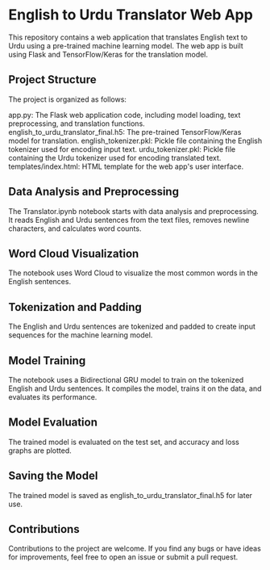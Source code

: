 # English to Urdu Translator Web App
This repository contains a web application that translates English text to Urdu using a pre-trained machine learning model. The web app is built using Flask and TensorFlow/Keras for the translation model.
## Project Structure
The project is organized as follows:

app.py: The Flask web application code, including model loading, text preprocessing, and translation functions.
english_to_urdu_translator_final.h5: The pre-trained TensorFlow/Keras model for translation.
english_tokenizer.pkl: Pickle file containing the English tokenizer used for encoding input text.
urdu_tokenizer.pkl: Pickle file containing the Urdu tokenizer used for encoding translated text.
templates/index.html: HTML template for the web app's user interface.

## Data Analysis and Preprocessing
The Translator.ipynb notebook starts with data analysis and preprocessing. It reads English and Urdu sentences from the text files, removes newline characters, and calculates word counts.

## Word Cloud Visualization
The notebook uses Word Cloud to visualize the most common words in the English sentences.

## Tokenization and Padding
The English and Urdu sentences are tokenized and padded to create input sequences for the machine learning model.

## Model Training
The notebook uses a Bidirectional GRU model to train on the tokenized English and Urdu sentences. It compiles the model, trains it on the data, and evaluates its performance.

## Model Evaluation
The trained model is evaluated on the test set, and accuracy and loss graphs are plotted.

## Saving the Model
The trained model is saved as english_to_urdu_translator_final.h5 for later use.

## Contributions
Contributions to the project are welcome. If you find any bugs or have ideas for improvements, feel free to open an issue or submit a pull request.
